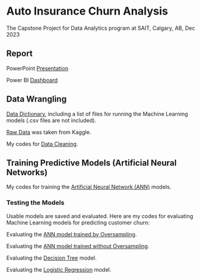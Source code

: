 # Auto Insurance Churn Analysis
The Capstone Project for Data Analytics program at SAIT, Calgary, AB, Dec 2023
## Report
PowerPoint [Presentation](https://uofc-my.sharepoint.com/:p:/g/personal/weidong_sun1_ucalgary_ca/EWDtnpEmRShPs4EHnyqQYZQBcGMNAcHMwHbqxv8qGnve0Q?e=KDgaMd)

Power BI [Dashboard](https://app.powerbi.com/view?r=eyJrIjoiMDljZDNlMDEtOWMwOC00NDc4LTk0YmMtNGVlMTQ5NzdhODFkIiwidCI6ImY1MmYyMTgzLTlmNjctNGFkMi1iNjU2LTZmNzU0ZmUxOTZjYiIsImMiOjZ9)

## Data Wrangling

[Data Dictionary](https://github.com/Weidsn/capstone_project/blob/main/Readme.txt), including a list of files for running the Machine Learning models (.csv files are not included).

[Raw Data](https://www.kaggle.com/datasets/merishnasuwal/auto-insurance-churn-analysis-dataset?select=autoinsurance_churn.csv) was taken from Kaggle.

My codes for [Data Cleaning](https://github.com/Weidsn/capstone_project/blob/main/data_cleaning_group2.py).

## Training Predictive Models (Artificial Neural Networks)

My codes for training the [Artificial Neural Network (ANN)](https://github.com/Weidsn/capstone_project/blob/main/ChurnAnalysis.py) models. 

### Testing the Models
Usable models are saved and evaluated. 
Here are my codes for evaluating Machine Learning models for predicting customer churn:

Evaluating the [ANN model trained by Oversampling](https://github.com/Weidsn/capstone_project/blob/main/ann_resampled_group2.py).

Evaluating the [ANN model trained without Oversampling](https://github.com/Weidsn/capstone_project/blob/main/ann_origsample_group2.py).

Evaluating the [Decision Tree](https://github.com/Weidsn/capstone_project/blob/main/decisiontree_group2.py) model.

Evaluating the [Logistic Regression](https://github.com/Weidsn/capstone_project/blob/main/regression_group2.py) model.

